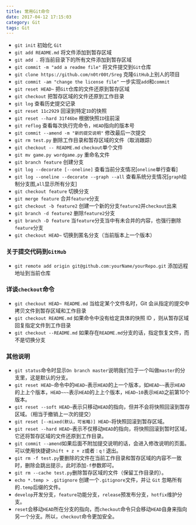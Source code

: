 ```yaml
---
title: 常用Git命令
date: 2017-04-12 17:15:03
category: Git
tags: Git
---
```

- `git init` 初始化 `Git`
- `git add README.md` 将文件添加到暂存区域
- `git add .` 将当前目录下的所有文件添加到暂存区域
- `git commit -m "add a readme file"` 将文件提交到`Git`仓库
- `git clone https://github.com/n0tr00t/Sreg` 克隆`GitHub`上别人的项目
- `git commit -am "change the license file"` 一步实现`add`和`commit`
- `git reset HEAD~` 把`Git`仓库的文件还原到暂存区域
- `git checkout` 把暂存区域的文件还原到工作目录
- `git log` 查看历史提交记录
- `git reset 11c2929` 回滚到特定`ID`的快照
- `git reset --hard 31f46be` 根据快照`ID`往前滚
- `git reflog` 查看每次执行完命令，`HEAD`指向的版本号
- `git commit --amend -m "新的提交说明"` 修改最后一次提交
- `git rm test.py` 删除工作目录和暂存区域的文件（取消跟踪）
- `git checkout -- README.md` `checkout`单个文件
- `git mv game.py wordgame.py`  重命名文件
- `git branch feature` 创建分支
- `git log --decorate [--oneline]` 查看当前分支情况[`oneline`单行查看]
- `git log --oneline --decorate --graph --all` 查看系统分支情况[`graph`绘制分支图,`all`显示所有分支]
- `git checkout feature` 切换分支
- `git merge feature` 合并`feature`分支
- `git checkout -b feature2` 创建一个新的分支`feature2`并`checkout`出来
- `git branch -d feature2` 删除`feature2`分支
- `git branch -D feature` 当`feature`分支当中有未合并的内容，也强行删除`feature`分支
- `git checkout HEAD~` 切换到匿名分支（当前版本上一个版本）

### 关于提交代码到`GitHub`
- `git remote add origin git@github.com:yourName/yourRepo.git` 添加远程地址到当前仓库

### 详谈`checkout`命令
- `git checkout HEAD~ README.md` 当给定某个文件名时，Git 会从指定的提交中拷贝文件到暂存区域和工作目录
- `git checkout README.md` 如果命令中没有给定具体的快照 ID ，则从暂存区域回复指定文件到工作目录
- `git checkout --README.md` 如果存在`README.md`分支的话，指定恢复文件，而不是切换分支


### 其他说明
- `git status`命令时显示`On branch master`说明我们位于一个叫做`master`的分支里，这是默认的分支。
- `git reset HEAD~`命令中的`HEAD~`表示`HEAD`的上一个版本，如`HEAD~~`表示`HEAD`的上上个版本，`HEAD~~~`表示`HEAD`的上上个版本，`HEAD~10`表示`HEAD`之前第10个版本。
- `git reset --soft HEAD~`表示只移动`HEAD`的指向，但并不会将快照回滚到暂存区域。（相当于撤销上一次的提交）
- `git reset [--mixed(默认，可省略)] HEAD~`将快照回滚到暂存区域。
- `git reset --hard HEAD~`表示不仅移动`HEAD`的指向，将快照回滚到暂时区域，它还将暂存区域的文件还原到工作目录。
- `git commit --amend`如果后面不附加提交说明的话，会进入修改说明的页面。可以使用快捷键`Shift + z + z`或者`：q！`退出。
- `git rm -f test.py`要删除的文件在当前工作目录和暂存区域的内容不一致时，删除会跳出提示，此时添加`-f`参数即可。
- `git rm --cache test.py`删除暂存区域的文件（保留工作目录的）。
- `echo *.temp > .gitignore` 创建一个`.gitignore`文件，并让 `Git` 忽略所有的`.temp`后缀的文件。
- `develop`开发分支，`feature`功能分支，`release`预发布分支，`hotfix`维护分支。
- `reset`会移动`HEAD`所在分支的指向，而`checkout`命令只会移动`HEAD`自身来指向另一个分支。所以，`checkout`命令更加安全。

